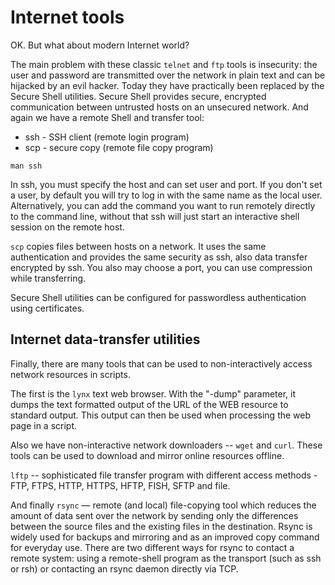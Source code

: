 # Internet tools

OK. But what about modern Internet world?

The main problem with these classic `telnet` and `ftp` tools is insecurity: the user and password are transmitted over the network in plain text and can be hijacked by an evil hacker. Today they have practically been replaced by the Secure Shell utilities. Secure Shell provides secure, encrypted communication between untrusted hosts on an unsecured network. And again we have a remote Shell and transfer tool:
* ssh - SSH client (remote login program)
* scp - secure copy (remote file copy program)
```
man ssh
```
In ssh, you must specify the host and can set user and port. If you don't set a user, by default you will try to log in with the same name as the local user. Alternatively, you can add the command you want to run remotely directly to the command line, without that ssh will just start an interactive shell session on the remote host.

`scp` copies files between hosts on a network.  It uses the same authentication and provides the same security as ssh, also data transfer encrypted by ssh. You also may choose a port, you can use compression while transferring.

Secure Shell utilities can be configured for passwordless authentication using certificates.

## Internet data-transfer utilities

Finally, there are many tools that can be used to non-interactively access network resources in scripts.

The first is the `lynx` text web browser. With the "-dump" parameter, it dumps the text formatted output of the URL of the WEB resource to standard output. This output can then be used when processing the web page in a script.

Also we have non-interactive network downloaders -- `wget` and `curl`. These tools can be used to download and mirror online resources offline.
 
`lftp` -- sophisticated file transfer program with different access methods - FTP, FTPS, HTTP, HTTPS, HFTP, FISH, SFTP and file.

And finally `rsync` — remote (and local) file-copying tool which reduces the amount  of  data  sent over the network by sending only the differences between the source files and the existing files in the destination.  Rsync is widely used for backups and  mirroring and as an improved copy command for everyday use. There  are two different ways for rsync to contact a remote system: using a remote-shell program as the transport (such as ssh or rsh) or contacting an rsync daemon directly via TCP.


